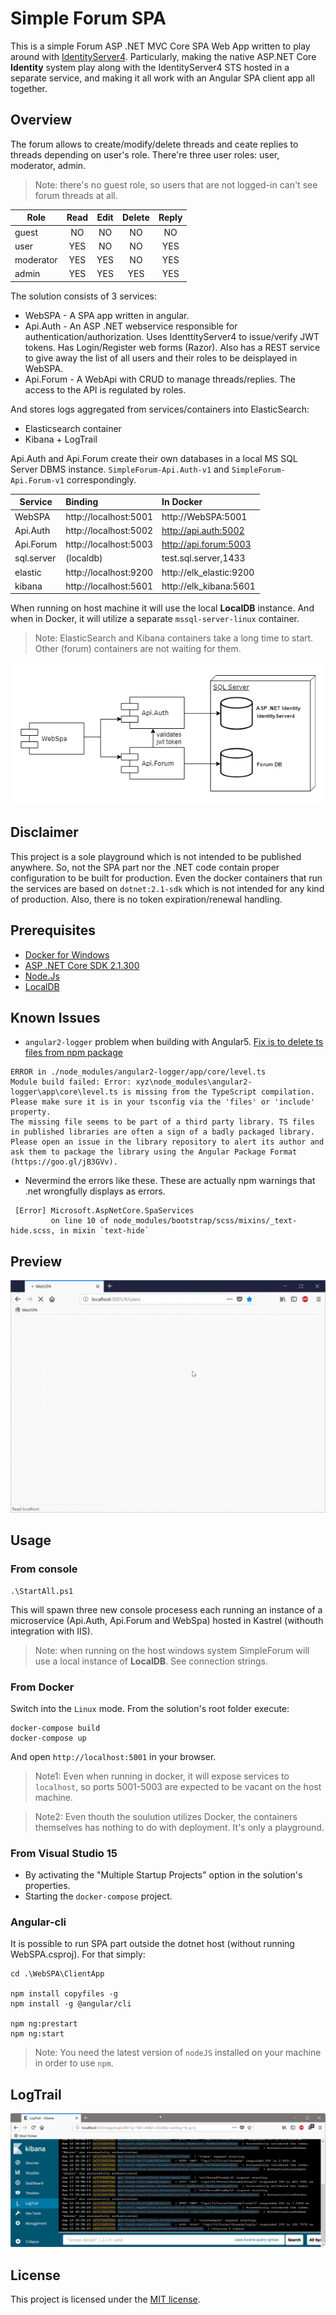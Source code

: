 # Simple Forum SPA 

This is a simple Forum ASP .NET MVC Core SPA Web App written to play around with [IdentityServer4](http://docs.identityserver.io/en/release/). Particularly, making the native ASP.NET Core __Identity__ system play along with the IdentityServer4 STS hosted in a separate service, and making it all work with an Angular SPA client app all together.

## Overview
The forum allows to create/modify/delete threads and ceate replies to threads depending on user's role.
There're three user roles: user, moderator, admin.
>Note: there's no guest role, so users that are not logged-in can't see forum threads at all.

| Role     |  Read  | Edit  | Delete | Reply |
|----------|:------:|:-----:|:------:|:-----:|
| guest    |   NO   |  NO   |   NO   |  NO   |
| user     |   YES  |  NO   |   NO   |  YES  |
| moderator|   YES  |  YES  |   NO   |  YES  |
| admin    |   YES  |  YES  |   YES  |  YES  |

The solution consists of 3 services:
* WebSPA - A SPA app written in angular.
* Api.Auth - An ASP .NET webservice responsible for authentication/authorization. Uses IdenttityServer4 to issue/verify JWT tokens. Has Login/Register web forms (Razor). Also has a REST service to give away the list of all users and their roles to be deisplayed in WebSPA.
* Api.Forum - A WebApi with CRUD to manage threads/replies. The access to the API is regulated by roles. 

And stores logs aggregated from services/containers into ElasticSearch:
* Elasticsearch container
* Kibana + LogTrail

Api.Auth and Api.Forum create their own databases in a local MS SQL Server DBMS instance. 
`SimpleForum-Api.Auth-v1` and `SimpleForum-Api.Forum-v1` correspondingly.


| Service    |  Binding               | In Docker                |
|------------|:---------------------- |:-------------------------|
|  WebSPA    |  http://localhost:5001 |  http://WebSPA:5001      |
|  Api.Auth  |  http://localhost:5002 |  http://api.auth:5002    |
|  Api.Forum |  http://localhost:5003 |  http://api.forum:5003   |
| sql.server |  (localdb)             |  test.sql.server,1433    |
|    elastic |  http://localhost:9200 |  http://elk_elastic:9200 |
|     kibana |  http://localhost:5601 |  http://elk_kibana:5601  |

When running on host machine it will use the local __LocalDB__ instance. And when in Docker, it will utilize a separate `mssql-server-linux` container.
> Note: ElasticSearch and Kibana containers take a long time to start. Other (forum) containers are not waiting for them. 

![ach](./DOCS/SimpleForum_arch.png)

## Disclaimer
This project is a sole playground which is not intended to be published anywhere. So, not the SPA part nor the .NET code contain proper configuration to be built for production. Even the docker containers that run the services are based on `dotnet:2.1-sdk` which is not intended for any kind of production.
Also, there is no token expiration/renewal handling. 

## Prerequisites
+ [Docker for Windows](https://www.docker.com/docker-windows)
+ [ASP .NET Core SDK 2.1.300](https://www.microsoft.com/net/download/windows)
+ [Node.Js](https://nodejs.org/en/)
+ [LocalDB](https://docs.microsoft.com/en-us/sql/database-engine/configure-windows/sql-server-2016-express-localdb?view=sql-server-2017)

## Known Issues
+ `angular2-logger` problem when building with Angular5. [Fix is to delete ts files from npm package](https://github.com/code-chunks/angular2-logger/issues/175)
```
ERROR in ./node_modules/angular2-logger/app/core/level.ts
Module build failed: Error: xyz\node_modules\angular2-logger\app\core\level.ts is missing from the TypeScript compilation. Please make sure it is in your tsconfig via the 'files' or 'include' property.
The missing file seems to be part of a third party library. TS files in published libraries are often a sign of a badly packaged library. Please open an issue in the library repository to alert its author and ask them to package the library using the Angular Package Format (https://goo.gl/jB3GVv).
```
+ Nevermind the errors like these. These are actually npm warnings that .net wrongfully displays as errors.
```
 [Error] Microsoft.AspNetCore.SpaServices
         on line 10 of node_modules/bootstrap/scss/mixins/_text-hide.scss, in mixin `text-hide`
```

## Preview
![preview](./DOCS/SimpleForumSPA_Preview.gif)

## Usage

### From console
```CMD
.\StartAll.ps1
```

This will spawn three new console procesess each running an instance of a microservice (Api.Auth, Api.Forum and WebSpa) hosted in Kastrel (withouth integration with IIS).
>Note: when running on the host windows system SimpleForum will use a local instance of __LocalDB__. See connection strings.

### From Docker
Switch into the `Linux` mode.
From the solution's root folder execute:
```
docker-compose build
docker-compose up 
```
And open `http://localhost:5001` in your browser.
>Note1: Even when running in docker, it will expose services to `localhost`, so ports 5001-5003 are expected to be vacant on the host machine.

>Note2: Even thouth the soulution utilizes Docker, the containers themselves has nothing to do with deployment. It's only a playground.

### From Visual Studio 15
+ By activating the "Multiple Startup Projects" option in the solution's properties.
+ Starting the `docker-compose` project.

### Angular-cli
It is possible to run SPA part outside the dotnet host (without running WebSPA.csproj). 
For that simply: 
```
cd .\WebSPA\ClientApp

npm install copyfiles -g
npm install -g @angular/cli

npm ng:prestart
npm ng:start
```
>Note: You need the latest version of `nodeJS` installed on your machine in order to use `npm`.

## LogTrail 
![LogTrail](./DOCS/LogTrail_Kibana.png)

## License

This project is licensed under the [MIT license](LICENSE).

